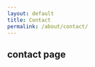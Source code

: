 ```yaml
---
layout: default
title: Contact
permalink: /about/contact/
---
```


## contact page

[jekyll-organization]: https://github.com/jekyll
